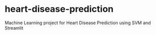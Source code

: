 # heart-disease-prediction
Machine Learning project for Heart Disease Prediction using SVM and Streamlit
